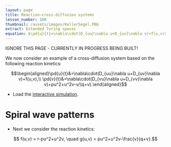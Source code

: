 ```yaml
---
layout: page
title: Reaction–cross-diffusion systems
lesson_number: 100
thumbnail: /assets/images/KellerSegel.PNG
extract: Extended Turing spaces
equation: $\pd{u}{t}=\nabla\cdot(D_{uu}\nabla u+D_{uv}\nabla v)+f(u,v)$, $\pd{v}{t}=\nabla\cdot(D_{vu}\nabla u+D_{vv}\nabla v)+g(u,v)$
---
```

IGNORE THIS PAGE - CURRENTLY IN PROGRESS BEING BUILT!

We now consider an example of a cross-diffusion system based on the following reaction kinetics:

$$\begin{aligned}\pd{u}{t}&=\nabla\cdot(D_{uu}\nabla u+D_{uv}\nabla v)+f(u,v),\\ \pd{v}{t}&=\nabla\cdot(D_{vu}\nabla u+D_{vv}\nabla v)+pu^2+u^2v-v/(q+v).\end{aligned}$$

* Load the [interactive simulation](/sim/?preset=CrossDiffusion). 


# Spiral wave patterns

* Next we consider the reaction kinetics:

$$ f(u,v) = r-pu^2+u^2v, \quad g(u,v) = pu^2+u^2v-\frac{v}{q+v}.$$
